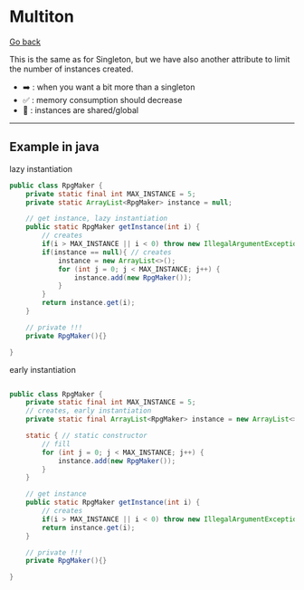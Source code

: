 # Multiton

[Go back](..)

This is the same as for Singleton, but we have also another attribute to limit the number of instances created.

* ➡️ : when you want a bit more than a singleton
* ✅ : memory consumption should decrease
* 🚫 : instances are shared/global

<hr class="sl">

## Example in java

lazy instantiation

```java
public class RpgMaker {
    private static final int MAX_INSTANCE = 5;
    private static ArrayList<RpgMaker> instance = null;

    // get instance, lazy instantiation
    public static RpgMaker getInstance(int i) {
        // creates
        if(i > MAX_INSTANCE || i < 0) throw new IllegalArgumentException("not a valid key");
        if(instance == null){ // creates
            instance = new ArrayList<>();
            for (int j = 0; j < MAX_INSTANCE; j++) {
                instance.add(new RpgMaker());
            }
        }
        return instance.get(i);
    }

    // private !!!
    private RpgMaker(){}

}

```

early instantiation

```java

public class RpgMaker {
    private static final int MAX_INSTANCE = 5;
    // creates, early instantiation
    private static final ArrayList<RpgMaker> instance = new ArrayList<>();

    static { // static constructor
        // fill
        for (int j = 0; j < MAX_INSTANCE; j++) {
            instance.add(new RpgMaker());
        }
    }

    // get instance
    public static RpgMaker getInstance(int i) {
        // creates
        if(i > MAX_INSTANCE || i < 0) throw new IllegalArgumentException("not a valid key");
        return instance.get(i);
    }

    // private !!!
    private RpgMaker(){}

}
```